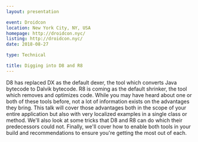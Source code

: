 ```yaml
---
layout: presentation

event: Droidcon
location: New York City, NY, USA
homepage: http://droidcon.nyc/
listing: http://droidcon.nyc/
date: 2018-08-27

type: Technical

title: Digging into D8 and R8
---
```


D8 has replaced DX as the default dexer, the tool which converts Java bytecode to Dalvik bytecode. R8 is coming as the default shrinker, the tool which removes and optimizes code. While you may have heard about one or both of these tools before, not a lot of information exists on the advantages they bring. This talk will cover those advantages both in the scope of your entire application but also with very localized examples in a single class or method. We'll also look at some tricks that D8 and R8 can do which their predecessors could not. Finally, we'll cover how to enable both tools in your build and recommendations to ensure you're getting the most out of each.
